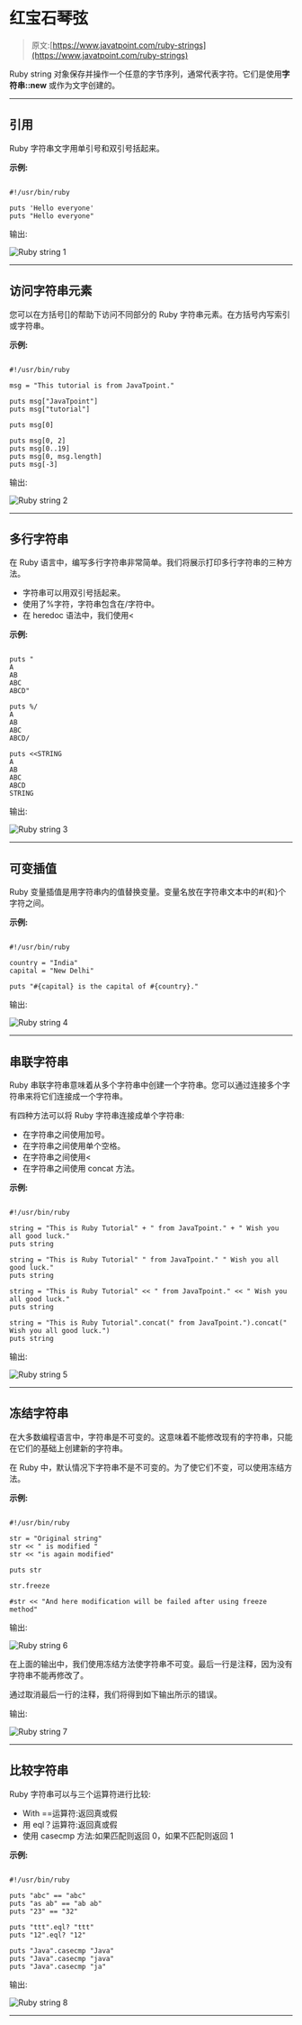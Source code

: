 # 红宝石琴弦

> 原文:[https://www.javatpoint.com/ruby-strings](https://www.javatpoint.com/ruby-strings)

Ruby string 对象保存并操作一个任意的字节序列，通常代表字符。它们是使用**字符串::new** 或作为文字创建的。

* * *

## 引用

Ruby 字符串文字用单引号和双引号括起来。

**示例:**

```

#!/usr/bin/ruby 

puts 'Hello everyone' 
puts "Hello everyone"

```

输出:

![Ruby string 1](../Images/2d64c3651bb9e1dc7de9e23646ac3b0e.png)

* * *

## 访问字符串元素

您可以在方括号[]的帮助下访问不同部分的 Ruby 字符串元素。在方括号内写索引或字符串。

**示例:**

```

#!/usr/bin/ruby 

msg = "This tutorial is from JavaTpoint." 

puts msg["JavaTpoint"] 
puts msg["tutorial"] 

puts msg[0] 

puts msg[0, 2] 
puts msg[0..19] 
puts msg[0, msg.length] 
puts msg[-3]

```

输出:

![Ruby string 2](../Images/cb1096e4bdcf8ce1bf55247ec28a7d2e.png)

* * *

## 多行字符串

在 Ruby 语言中，编写多行字符串非常简单。我们将展示打印多行字符串的三种方法。

*   字符串可以用双引号括起来。
*   使用了%字符，字符串包含在/字符中。
*   在 heredoc 语法中，我们使用<

**示例:**

```

puts " 
A 
AB 
ABC 
ABCD" 

puts %/ 
A 
AB 
ABC 
ABCD/ 

puts <<STRING 
A 
AB 
ABC 
ABCD 
STRING 

```

输出:

![Ruby string 3](../Images/6b3cc1ff7bf0262b0e63fa742a478fb1.png)

* * *

## 可变插值

Ruby 变量插值是用字符串内的值替换变量。变量名放在字符串文本中的#{和}个字符之间。

**示例:**

```

#!/usr/bin/ruby 

country = "India" 
capital = "New Delhi" 

puts "#{capital} is the capital of #{country}."

```

输出:

![Ruby string 4](../Images/25f52dbdad221f5ce9d588df5d1ee423.png)

* * *

## 串联字符串

Ruby 串联字符串意味着从多个字符串中创建一个字符串。您可以通过连接多个字符串来将它们连接成一个字符串。

有四种方法可以将 Ruby 字符串连接成单个字符串:

*   在字符串之间使用加号。
*   在字符串之间使用单个空格。
*   在字符串之间使用<
*   在字符串之间使用 concat 方法。

**示例:**

```

#!/usr/bin/ruby 

string = "This is Ruby Tutorial" + " from JavaTpoint." + " Wish you all good luck." 
puts string 

string = "This is Ruby Tutorial" " from JavaTpoint." " Wish you all good luck." 
puts string 

string = "This is Ruby Tutorial" << " from JavaTpoint." << " Wish you all good luck." 
puts string 

string = "This is Ruby Tutorial".concat(" from JavaTpoint.").concat(" Wish you all good luck.") 
puts string

```

输出:

![Ruby string 5](../Images/861bb8825a8716d07c2608bf3db38ebe.png)

* * *

## 冻结字符串

在大多数编程语言中，字符串是不可变的。这意味着不能修改现有的字符串，只能在它们的基础上创建新的字符串。

在 Ruby 中，默认情况下字符串不是不可变的。为了使它们不变，可以使用冻结方法。

**示例:**

```

#!/usr/bin/ruby 

str = "Original string" 
str << " is modified " 
str << "is again modified" 

puts str 

str.freeze 

#str << "And here modification will be failed after using freeze method"

```

输出:

![Ruby string 6](../Images/c477349a0a773a6b4cefe0337012f899.png)

在上面的输出中，我们使用冻结方法使字符串不可变。最后一行是注释，因为没有字符串不能再修改了。

通过取消最后一行的注释，我们将得到如下输出所示的错误。

输出:

![Ruby string 7](../Images/512b22e6bf34ea636582abff5d8a7300.png)

* * *

## 比较字符串

Ruby 字符串可以与三个运算符进行比较:

*   With ==运算符:返回真或假
*   用 eql？运算符:返回真或假
*   使用 casecmp 方法:如果匹配则返回 0，如果不匹配则返回 1

**示例:**

```

#!/usr/bin/ruby 

puts "abc" == "abc" 
puts "as ab" == "ab ab" 
puts "23" == "32" 

puts "ttt".eql? "ttt" 
puts "12".eql? "12" 

puts "Java".casecmp "Java" 
puts "Java".casecmp "java" 
puts "Java".casecmp "ja"

```

输出:

![Ruby string 8](../Images/06576bb115faefeff21699f19a26e9ba.png)

* * *